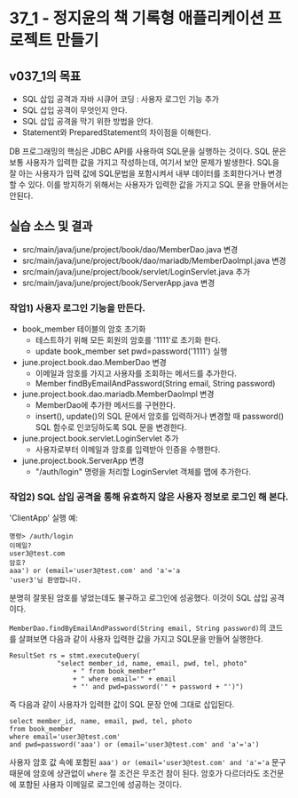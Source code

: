 # 37_1 - 정지윤의 책 기록형 애플리케이션 프로젝트 만들기

## v037_1의 목표

- SQL 삽입 공격과 자바 시큐어 코딩 : 사용자 로그인 기능 추가
- SQL 삽입 공격이 무엇인지 안다.
- SQL 삽입 공격을 막기 위한 방법을 안다.
- Statement와 PreparedStatement의 차이점을 이해한다.

DB 프로그래밍의 핵심은 JDBC API를 사용하여 SQL문을 실행하는 것이다.
SQL 문은 보통 사용자가 입력한 값을 가지고 작성하는데,
여기서 보안 문제가 발생한다.
SQL을 잘 아는 사용자가 입력 값에 SQL문법을 포함시켜서
내부 데이터를 조회한다거나 변경할 수 있다.
이를 방지하기 위해서는 사용자가 입력한 값을 가지고 SQL 문을 만들어서는 안된다.

## 실습 소스 및 결과

- src/main/java/june/project/book/dao/MemberDao.java 변경
- src/main/java/june/project/book/dao/mariadb/MemberDaoImpl.java 변경
- src/main/java/june/project/book/servlet/LoginServlet.java 추가
- src/main/java/june/project/book/ServerApp.java 변경

### 작업1) 사용자 로그인 기능을 만든다.

- book_member 테이블의 암호 초기화
    - 테스트하기 위해 모든 회원의 암호를 '1111'로 초기화 한다.
    - update book_member set pwd=password('1111') 실행
- june.project.book.dao.MemberDao 변경
    - 이메일과 암호를 가지고 사용자를 조회하는 메서드를 추가한다.
    - Member findByEmailAndPassword(String email, String password)
- june.project.book.dao.mariadb.MemberDaoImpl 변경
    - MemberDao에 추가한 메서드를 구현한다.
    - insert(), update()의 SQL 문에서 암호를 입력하거나 변경할 때 
    password() SQL 함수로 인코딩하도록 SQL 문을 변경한다.
- june.project.book.servlet.LoginServlet 추가
    - 사용자로부터 이메일과 암호를 입력받아 인증을 수행한다.
- june.project.book.ServerApp 변경
    - "/auth/login" 명령을 처리할 LoginServlet 객체를 맵에 추가한다.
  
### 작업2) SQL 삽입 공격을 통해 유효하지 않은 사용자 정보로 로그인 해 본다.

'ClientApp' 실행 예:

```
명령> /auth/login
이메일?
user3@test.com
암호?
aaa') or (email='user3@test.com' and 'a'='a
'user3'님 환영합니다.
```


분명히 잘못된 암호를 넣었는데도 불구하고 로그인에 성공했다. 
이것이 SQL 삽입 공격이다. 

`MemberDao.findByEmailAndPassword(String email, String password)`의 
코드를 살펴보면 다음과 같이 사용자 입력한 값을 가지고 SQL문을 만들어 실행한다.

```
ResultSet rs = stmt.executeQuery(
            "select member_id, name, email, pwd, tel, photo"
                + " from book_member"
                + " where email='" + email
                + "' and pwd=password('" + password + "')")
```

즉 다음과 같이 사용자가 입력한 값이 SQL 문장 안에 그대로 삽입된다.

```
select member_id, name, email, pwd, tel, photo
from book_member
where email='user3@test.com' 
and pwd=password('aaa') or (email='user3@test.com' and 'a'='a')
```

사용자 암호 값 속에 포함된 
`aaa') or (email='user3@test.com' and 'a'='a` 문구 때문에 
암호에 상관없이 `where` 절 조건은 무조건 참이 된다. 
암호가 다르더라도 조건문에 포함된 사용자 이메일로 로그인에 성공하는 것이다.




